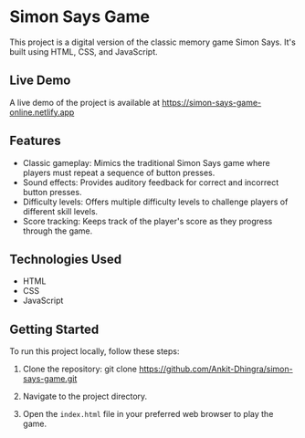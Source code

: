 # Simon Says Game

This project is a digital version of the classic memory game Simon Says. It's built using HTML, CSS, and JavaScript.

## Live Demo

A live demo of the project is available at https://simon-says-game-online.netlify.app

## Features

- Classic gameplay: Mimics the traditional Simon Says game where players must repeat a sequence of button presses.
- Sound effects: Provides auditory feedback for correct and incorrect button presses.
- Difficulty levels: Offers multiple difficulty levels to challenge players of different skill levels.
- Score tracking: Keeps track of the player's score as they progress through the game.

## Technologies Used

- HTML
- CSS
- JavaScript

## Getting Started

To run this project locally, follow these steps:

1. Clone the repository:
git clone https://github.com/Ankit-Dhingra/simon-says-game.git

2. Navigate to the project directory.

3. Open the `index.html` file in your preferred web browser to play the game.